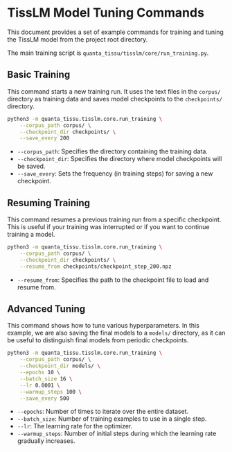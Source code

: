 # TissLM Model Tuning Commands

This document provides a set of example commands for training and tuning the TissLM model from the project root directory.

The main training script is `quanta_tissu/tisslm/core/run_training.py`.

## Basic Training

This command starts a new training run. It uses the text files in the `corpus/` directory as training data and saves model checkpoints to the `checkpoints/` directory.

```bash
python3 -m quanta_tissu.tisslm.core.run_training \
    --corpus_path corpus/ \
    --checkpoint_dir checkpoints/ \
    --save_every 200
```

- `--corpus_path`: Specifies the directory containing the training data.
- `--checkpoint_dir`: Specifies the directory where model checkpoints will be saved.
- `--save_every`: Sets the frequency (in training steps) for saving a new checkpoint.

## Resuming Training

This command resumes a previous training run from a specific checkpoint. This is useful if your training was interrupted or if you want to continue training a model.

```bash
python3 -m quanta_tissu.tisslm.core.run_training \
    --corpus_path corpus/ \
    --checkpoint_dir checkpoints/ \
    --resume_from checkpoints/checkpoint_step_200.npz
```

- `--resume_from`: Specifies the path to the checkpoint file to load and resume from.

## Advanced Tuning

This command shows how to tune various hyperparameters. In this example, we are also saving the final models to a `models/` directory, as it can be useful to distinguish final models from periodic checkpoints.

```bash
python3 -m quanta_tissu.tisslm.core.run_training \
    --corpus_path corpus/ \
    --checkpoint_dir models/ \
    --epochs 10 \
    --batch_size 16 \
    --lr 0.0001 \
    --warmup_steps 100 \
    --save_every 500
```

- `--epochs`: Number of times to iterate over the entire dataset.
- `--batch_size`: Number of training examples to use in a single step.
- `--lr`: The learning rate for the optimizer.
- `--warmup_steps`: Number of initial steps during which the learning rate gradually increases.
